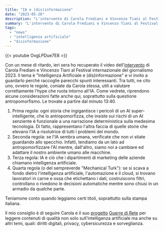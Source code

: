 ```yaml
---
title: "IA e (dis)informazione"
date: "2023-05-28"
description: "L'intervento di Carola Frediani e Vincenzo Tiani al Festival internazionale del giornalismo 2023."
summary: "L'intervento di Carola Frediani e Vincenzo Tiani al Festival internazionale del giornalismo 2023."
tags: 
  - "news"
  - "intelligenza artificiale"
  - "disinformazione"
---
```


{{< youtube OvgLPDue7E8 >}}

Con un mese di ritardo, ieri sera ho recuperato il video dell'[intervento](https://www.journalismfestival.com/programme/2023/ai-and-disinformation) di Carola Frediani e Vincenzo Tiani al Festival internazionale del giornalismo 2023.
Il tema è "Intelligenza Artificiale e (dis)informazione" e vi invito a guardarlo perché raccoglie parecchi spunti interessanti. Tra tutti, ne cito uno, ovvero le regole, coniate da Carola stessa, utili a valutare correttamente l'hype che ruota intorno all'IA. Come vedrete, riprendono alcune considerazioni fatte anche qui, soprattutto sulla questione antropomorfismo.
Le trovate a partire dal minuto 13:40.

1. Prima regola: ogni storia che ingigantisce i pericoli di un Al super-intelligente, che lo antropomorfizza, che insiste sui rischi di un Al senziente è funzionale a una narrazione deterministica sulla medesima tecnologia. Di fatto, rappresentano l'altra faccia di quelle storie che elevano l'IA a risolutrice di tutti i problemi del mondo.
2. Seconda regola: se l'lA sembra umana, verificate che non vi stiate guardando allo specchio. Infatti, tendiamo da un lato ad antropomorfizzare l'Al mentre, dall'altro, siamo noi a cambiare ed adattare il nostro ambiente umano alle macchine.
3. Terza regola: lA è ciò che i dipartimenti di marketing delle aziende chiamano intelligenza artificiale.
4. Quarta regola (o del sempreverde "Mechanical Turk"): se si scava a fondo dietro l'intelligenza artificiale, l'automazione e il cloud, si trovano lavoratori in carne e ossa che etichettano i dati, costruiscono filtri, controllano o rivedono le decisioni automatiche mentre sono chiusi in un armadio da qualche parte.

Teniamone conto quando leggiamo certi titoli, soprattutto sulla stampa italiana.

Il mio consiglio è di seguire Carola e il suo [progetto](https://www.guerredirete.it/) [Guerre di Rete](https://guerredirete.substack.com/) per leggere contenuti di qualità non solo sull'intelligenza artificiale ma anche su altri temi, quali: diritti digitali, privacy, cybersicurezza e sorveglianza.
